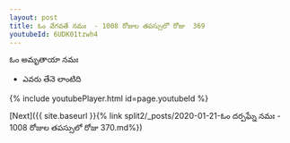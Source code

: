 ```yaml
---
layout: post
title: ఓం వేగవతే నమః  - 1008 రోజుల తపస్సులో రోజు  369
youtubeId: 6UDK01tzwh4
---
```

 
 
 ఓం అమృతాయా నమః  
 
 -  ఎవరు తేనె లాంటిది 
 
  
 
  
 
 
 
 
 
 


{% include youtubePlayer.html id=page.youtubeId %}
 
[Next]({{ site.baseurl }}{% link  split2/_posts/2020-01-21-ఓం దర్పఘ్నే నమః  - 1008 రోజుల తపస్సులో రోజు  370.md%})
 
